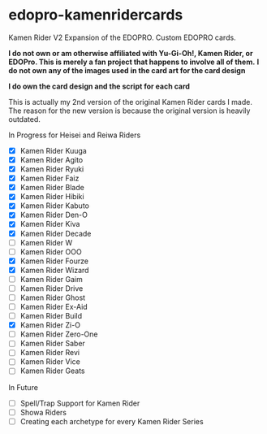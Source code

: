 # edopro-kamenridercards
Kamen Rider V2 Expansion of the EDOPRO. Custom EDOPRO cards.

**I do not own or am otherwise affiliated with Yu-Gi-Oh!, Kamen Rider, or EDOPro. This is merely a fan project that happens to involve all of them.**
**I do not own any of the images used in the card art for the card design**

**I do own the card design and the script for each card**

This is actually my 2nd version of the original Kamen Rider cards I made. The reason for the new version is because the original version is heavily outdated.

In Progress for Heisei and Reiwa Riders
- [x] Kamen Rider Kuuga
- [x] Kamen Rider Agito
- [x] Kamen Rider Ryuki
- [x] Kamen Rider Faiz
- [x] Kamen Rider Blade
- [x] Kamen Rider Hibiki
- [x] Kamen Rider Kabuto
- [x] Kamen Rider Den-O
- [x] Kamen Rider Kiva
- [x] Kamen Rider Decade
- [ ] Kamen Rider W
- [ ] Kamen Rider OOO
- [x] Kamen Rider Fourze
- [x] Kamen Rider Wizard
- [ ] Kamen Rider Gaim
- [ ] Kamen Rider Drive
- [ ] Kamen Rider Ghost
- [ ] Kamen Rider Ex-Aid
- [ ] Kamen Rider Build
- [x] Kamen Rider Zi-O
- [ ] Kamen Rider Zero-One
- [ ] Kamen Rider Saber
- [ ] Kamen Rider Revi
- [ ] Kamen Rider Vice
- [ ] Kamen Rider Geats

In Future
- [ ] Spell/Trap Support for Kamen Rider
- [ ] Showa Riders
- [ ] Creating each archetype for every Kamen Rider Series

